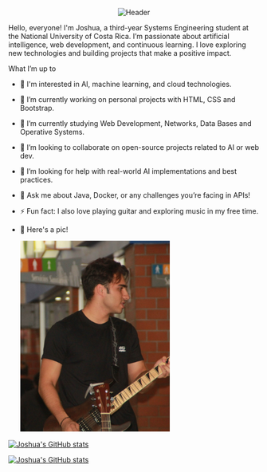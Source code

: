 <p align="center">
  <img 
    src="https://capsule-render.vercel.app/api?type=waving&color=gradient&height=200&section=header&text=Hi%20👋,%20I'm%20Joshua&fontSize=40&fontColor=ffffff&animation=fadeIn&fontAlignY=38&desc=Systems%20Engineering%20Student%20|%20AI%20Enthusiast🚀&descAlignY=58&descAlign=70" 
    alt="Header"
  />
</p>

Hello, everyone! I'm Joshua, a third-year Systems Engineering student at the National University of Costa Rica. I’m passionate about artificial intelligence, web development, and continuous learning. I love exploring new technologies and building projects that make a positive impact.

What I’m up to
- 🧐 I'm interested in AI, machine learning, and cloud technologies.
- 🔭 I’m currently working on personal projects with HTML, CSS and Bootstrap.
- 🌱 I’m currently studying Web Development, Networks, Data Bases and Operative Systems.
- 👯 I’m looking to collaborate on open-source projects related to AI or web dev.
- 🤔 I’m looking for help with real-world AI implementations and best practices.
- 💬 Ask me about Java, Docker, or any challenges you’re facing in APIs!
- ⚡ Fun fact: I also love playing guitar and exploring music in my free time.
- 🎸 Here's a pic!
  
     <img src="https://raw.githubusercontent.com/JoshuaEA54/JoshuaEA54/main/joshua2.jpg" alt="Joshua's Image playing the guitar" width="300" />

[![Joshua's GitHub stats](https://github-readme-stats.vercel.app/api?username=JoshuaEA54&show=prs_merged,prs_merged_percentage&hide=contribs,stars,issues&show_icons=true&theme=dark#gh-dark-mode-only)](https://github.com/JoshuaEA54/github-readme-stats#gh-dark-mode-only)

[![Joshua's GitHub stats](https://github-readme-stats.vercel.app/api?username=JoshuaEA54&show=prs_merged,prs_merged_percentage&hide=contribs,stars,issues&show_icons=true&theme=default#gh-light-mode-only)](https://github.com/JoshuaEA54/github-readme-stats#gh-light-mode-only)
